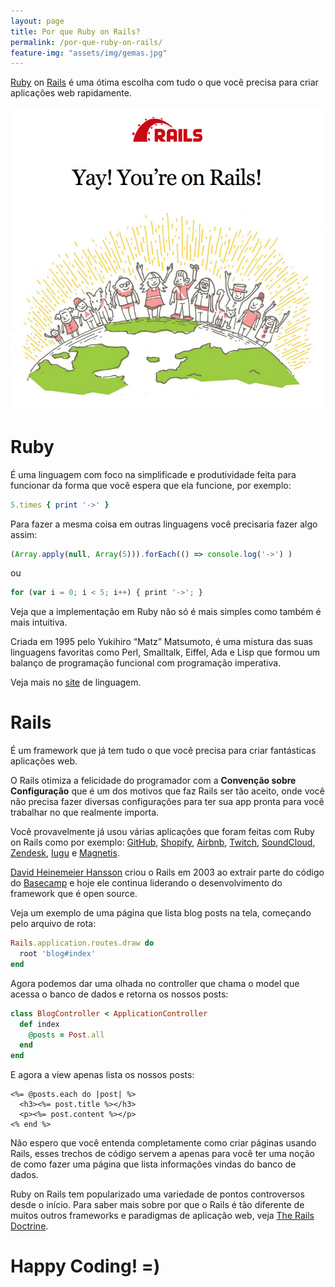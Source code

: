 ```yaml
---
layout: page
title: Por que Ruby on Rails?
permalink: /por-que-ruby-on-rails/
feature-img: "assets/img/gemas.jpg"
---
```


[Ruby](https://www.ruby-lang.org/) on [Rails](http://rubyonrails.org/) é uma ótima escolha com tudo o que você precisa para criar aplicações web rapidamente.

![Welcome to Rails](/assets/img/posts/rails5.jpg)

# Ruby

É uma linguagem com foco na simplificade e produtividade feita para funcionar da forma que você espera que ela funcione, por exemplo:

```ruby
5.times { print '->' }
```

Para fazer a mesma coisa em outras linguagens você precisaria fazer algo assim:

```javascript
(Array.apply(null, Array(5))).forEach(() => console.log('->') )
```

ou

```javascript
for (var i = 0; i < 5; i++) { print '->'; }
```

Veja que a implementação em Ruby não só é mais simples como também é mais intuitiva.

Criada em 1995 pelo Yukihiro “Matz” Matsumoto, é uma mistura das suas linguagens favoritas como Perl, Smalltalk, Eiffel, Ada e Lisp que formou um balanço de programação funcional com programação imperativa.

Veja mais no [site](https://www.ruby-lang.org) de linguagem.

# Rails

É um framework que já tem tudo o que você precisa para criar fantásticas aplicações web.

O Rails otimiza a felicidade do programador com a <strong>Convenção sobre Configuração</strong> que é um dos motivos que faz Rails ser tão aceito, onde você não precisa fazer diversas configurações para ter sua app pronta para você trabalhar no que realmente importa.

Você provavelmente já usou várias aplicações que foram feitas com Ruby on Rails como por exemplo: [GitHub](github.com), [Shopify](https://pt.shopify.com/), [Airbnb](https://www.airbnb.com.br/), [Twitch](https://www.twitch.tv/), [SoundCloud](https://soundcloud.com/), [Zendesk](https://www.zendesk.com.br/), [Iugu](http://iugu.com/) e [Magnetis](https://magnetis.com.br/).

[David Heinemeier Hansson](https://twitter.com/dhh) criou o Rails em 2003 ao extrair parte do código do [Basecamp](https://basecamp.com/) e hoje ele continua liderando o desenvolvimento do framework que é open source.

Veja um exemplo de uma página que lista blog posts na tela, começando pelo arquivo de rota:

```ruby
Rails.application.routes.draw do
  root 'blog#index'
end
```

Agora podemos dar uma olhada no controller que chama o model que acessa o banco de dados e retorna os nossos posts:

```ruby
class BlogController < ApplicationController
  def index
    @posts = Post.all
  end
end
```

E agora a view apenas lista os nossos posts:


```erb
<%= @posts.each do |post| %>
  <h3><%= post.title %></h3>
  <p><%= post.content %></p>
<% end %>
```

Não espero que você entenda completamente como criar páginas usando Rails, esses trechos de código servem a apenas para você ter uma noção de como fazer uma página que lista informações vindas do banco de dados.

Ruby on Rails tem popularizado uma variedade de pontos controversos desde o início. Para saber mais sobre por que o Rails é tão diferente de muitos outros frameworks e paradigmas de aplicação web, veja [The Rails Doctrine](http://rubyonrails.org/doctrine/).

# Happy Coding! =)

